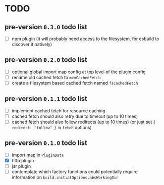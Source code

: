 # TODO

## pre-version `0.3.0` todo list

- [ ] npm plugin (it will probably need access to the filesystem, for esbuild to discover it natively)

## pre-version `0.2.0` todo list

- [ ] optional global import map config at top level of the plugin config
- [ ] rename old cached fetch to `memCachedFetch`
- [ ] create a filesystem based cached fetch named `fsCachedFetch`

## pre-version `0.1.1` todo list

- [ ] implement cached fetch for resource caching
- [ ] cached fetch should also retry due to timeout (up to 10 times)
- [ ] cached fetch should also follow redirects (up to 10 times) (or just set `{ redirect: "follow" }` in `fetch` options)

## pre-version `0.1.0` todo list

- [ ] import map in `PluginData`
- [x] http plugin
- [ ] jsr plugin
- [ ] contemplate which factory functions could potentially require information on `build.initialOptions.absWorkingDir`

